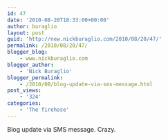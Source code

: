 ```yaml
---
id: 47
date: '2010-08-20T18:33:00+00:00'
author: buraglio
layout: post
guid: 'http://new.nickburaglio.com/2010/08/20/47/'
permalink: /2010/08/20/47/
blogger_blog:
    - www.nickburaglio.com
blogger_author:
    - 'Nick Buraglio'
blogger_permalink:
    - /2010/08/blog-update-via-sms-message.html
post_views:
    - '324'
categories:
    - 'The firehose'
---
```


Blog update via SMS message. Crazy.